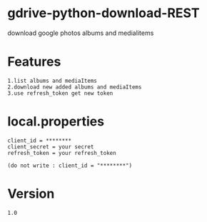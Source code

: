 # gdrive-python-download-REST
download google photos albums and mediaIitems
# Features
    1.list albums and mediaItems
    2.download new added albums and mediaItems
    3.use refresh_token get new token
# local.properties        
    client_id = ********
    client_secret = your secret
    refresh_token = your refresh_token

    (do not write : client_id = "********")
# Version
    1.0

